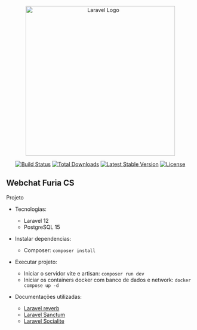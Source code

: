 <p align="center"><a href="https://laravel.com" target="_blank"><img src="https://raw.githubusercontent.com/laravel/art/master/logo-lockup/5%20SVG/2%20CMYK/1%20Full%20Color/laravel-logolockup-cmyk-red.svg" width="400" alt="Laravel Logo"></a></p>

<p align="center">
<a href="https://github.com/laravel/framework/actions"><img src="https://github.com/laravel/framework/workflows/tests/badge.svg" alt="Build Status"></a>
<a href="https://packagist.org/packages/laravel/framework"><img src="https://img.shields.io/packagist/dt/laravel/framework" alt="Total Downloads"></a>
<a href="https://packagist.org/packages/laravel/framework"><img src="https://img.shields.io/packagist/v/laravel/framework" alt="Latest Stable Version"></a>
<a href="https://packagist.org/packages/laravel/framework"><img src="https://img.shields.io/packagist/l/laravel/framework" alt="License"></a>
</p>

## Webchat Furia CS
Projeto

- Tecnologias:
  - Laravel 12
  - PostgreSQL 15

- Instalar dependencias:
  - Composer: ``composer install`` 

- Executar projeto:  
  - Iniciar o servidor vite e artisan: ``composer run dev``
  - Iniciar os containers docker com banco de dados e network: ``docker compose up -d``

- Documentações utilizadas:
  - [Laravel reverb](https://laravel.com/docs/12.x/reverb)
  - [Laravel Sanctum](https://laravel.com/docs/12.x/sanctum)
  - [Laravel Socialite](https://laravel.com/docs/12.x/socialite)
